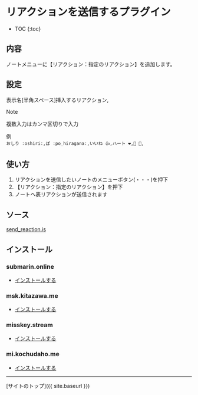 # リアクションを送信するプラグイン

* TOC
{:toc}

## 内容
ノートメニューに【リアクション：指定のリアクション】を追加します。

## 設定
表示名[半角スペース]挿入するリアクション,

> [!Note]
> 複数入力はカンマ区切りで入力
>

例  
`おしり :oshiri:,ぽ :po_hiragana:,いいね 👍,ハート ❤,🍮 🍮,`

## 使い方

1. リアクションを送信したいノートのメニューボタン(・・・)を押下
2. 【リアクション：指定のリアクション】を押下
3. ノートへ表リアクションが送信されます  

## ソース
[send_reaction.is](https://github.com/elysion-pre/MisskeyPlugins/blob/main/src/send_reaction.is)

## インストール

### submarin.online
- [インストールする](https://submarin.online/install-extentions?url=https://elysion-pre.github.io/MisskeyPlugins/json/send_reaction.json&hash=633af301935be1da6d83a40f810fef7bca5a2a127df5acc60aa00d9ebdfb5c174dc8485c82a213ca17f446f12c8ecb12b86587a3c4c84f158b4f4c5ac8e6f0c6)


### msk.kitazawa.me
- [インストールする](https://msk.kitazawa.me/install-extentions?url=https://elysion-pre.github.io/MisskeyPlugins/json/send_reaction.json&hash=633af301935be1da6d83a40f810fef7bca5a2a127df5acc60aa00d9ebdfb5c174dc8485c82a213ca17f446f12c8ecb12b86587a3c4c84f158b4f4c5ac8e6f0c6)

### misskey.stream
- [インストールする](https://misskey.stream/install-extentions?url=https://elysion-pre.github.io/MisskeyPlugins/json/send_reaction.json&hash=633af301935be1da6d83a40f810fef7bca5a2a127df5acc60aa00d9ebdfb5c174dc8485c82a213ca17f446f12c8ecb12b86587a3c4c84f158b4f4c5ac8e6f0c6)

### mi.kochudaho.me
- [インストールする](https://mi.kochudaho.me/install-extentions?url=https://elysion-pre.github.io/MisskeyPlugins/json/send_reaction.json&hash=633af301935be1da6d83a40f810fef7bca5a2a127df5acc60aa00d9ebdfb5c174dc8485c82a213ca17f446f12c8ecb12b86587a3c4c84f158b4f4c5ac8e6f0c6)

----

[サイトのトップ]({{ site.baseurl }})
